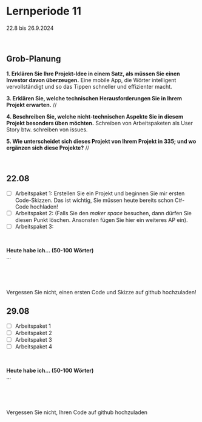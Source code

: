 # Lernperiode 11
22.8 bis 26.9.2024

&nbsp;

## Grob-Planung

**1. Erklären Sie Ihre Projekt-Idee in einem Satz, als müssen Sie einen Investor davon überzeugen.**
   Eine mobile App, die Wörter intelligent vervollständigt und so das Tippen schneller und effizienter macht.
   
**3. Erklären Sie, welche technischen Herausforderungen Sie in Ihrem Projekt erwarten.**
   //
   
**4. Beschreiben Sie, welche nicht-technischen Aspekte Sie in diesem Projekt besonders üben möchten.**
   Schreiben von Arbeitspaketen als User Story btw. schreiben von issues. 

**5. Wie unterscheidet sich dieses Projekt von Ihrem Projekt in 335; und wo ergänzen sich diese Projekte?**
   //
   
&nbsp;


## 22.08

- [ ] Arbeitspaket 1: Erstellen Sie ein Projekt und beginnen Sie mir ersten Code-Skizzen. Das ist wichtig, Sie müssen heute bereits schon C#-Code hochladen!
- [ ] Arbeitspaket 2: (Falls Sie den *maker space* besuchen, dann dürfen Sie diesen Punkt löschen. Ansonsten fügen Sie hier ein weiteres AP ein).
- [ ] Arbeitspaket 3:

 &nbsp;

**Heute habe ich... (50-100 Wörter)**        
...

&nbsp;

&nbsp;

Vergessen Sie nicht, einen ersten Code und Skizze auf github hochzuladen!

## 29.08

- [ ] Arbeitspaket 1
- [ ] Arbeitspaket 2
- [ ] Arbeitspaket 3
- [ ] Arbeitspaket 4

&nbsp;

**Heute habe ich... (50-100 Wörter)**                         
...

&nbsp;

&nbsp;

Vergessen Sie nicht, Ihren Code auf github hochzuladen

